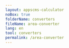 ```yaml
---
layout: appscms-calculator
noBox: true
folderName: converters
fileName: area-converter
lang: en
tool: converters
permalink: /area-converter
---
```

